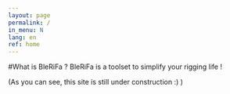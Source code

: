 ```yaml
---
layout: page
permalink: /
in_menu: N
lang: en
ref: home
---
```


#What is BleRiFa ?
BleRiFa is a toolset to simplify your rigging life !  
  
(As you can see, this site is still under construction :) )